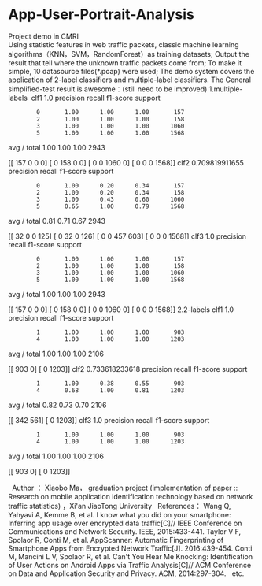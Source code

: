 # App-User-Portrait-Analysis
Project demo in CMRI                                                                                                                     
Using statistic features in web traffic packets, classic machine learning algorithms（KNN，SVM，RandomForest）as training datasets;
Output the result that tell where the unknown traffic packets come from;
To make it simple, 10 datasource files(*.pcap) were used;
The demo system covers the application of 2-label classifiers and multiple-label classifiers.
The General simplified-test result is awesome：(still need to be improved)
1.multiple-labels
  clf1
  1.0
               precision    recall  f1-score   support

            0       1.00      1.00      1.00       157
            2       1.00      1.00      1.00       158
            3       1.00      1.00      1.00      1060
            5       1.00      1.00      1.00      1568

  avg / total       1.00      1.00      1.00      2943

  [[ 157    0    0    0]
   [   0  158    0    0]
   [   0    0 1060    0]
   [   0    0    0 1568]]
  clf2
  0.709819911655
               precision    recall  f1-score   support

            0       1.00      0.20      0.34       157
            2       1.00      0.20      0.34       158
            3       1.00      0.43      0.60      1060
            5       0.65      1.00      0.79      1568

  avg / total       0.81      0.71      0.67      2943

  [[  32    0    0  125]
   [   0   32    0  126]
   [   0    0  457  603]
   [   0    0    0 1568]]
  clf3
  1.0
               precision    recall  f1-score   support

            0       1.00      1.00      1.00       157
            2       1.00      1.00      1.00       158
            3       1.00      1.00      1.00      1060
            5       1.00      1.00      1.00      1568

  avg / total       1.00      1.00      1.00      2943

  [[ 157    0    0    0]
   [   0  158    0    0]
   [   0    0 1060    0]
   [   0    0    0 1568]]
2.2-labels
  clf1
  1.0
               precision    recall  f1-score   support

            1       1.00      1.00      1.00       903
            4       1.00      1.00      1.00      1203

  avg / total       1.00      1.00      1.00      2106

  [[ 903    0]
   [   0 1203]]
  clf2
  0.733618233618
               precision    recall  f1-score   support

            1       1.00      0.38      0.55       903
            4       0.68      1.00      0.81      1203

  avg / total       0.82      0.73      0.70      2106

  [[ 342  561]
   [   0 1203]]
  clf3
  1.0
               precision    recall  f1-score   support

            1       1.00      1.00      1.00       903
            4       1.00      1.00      1.00      1203

  avg / total       1.00      1.00      1.00      2106

  [[ 903    0]
   [   0 1203]]

   Author ： Xiaobo Ma， graduation project (implementation of paper :: Research on mobile application identification technology based on network traffic statistics) ，Xi'an JiaoTong University
   References：
   Wang Q, Yahyavi A, Kemme B, et al. I know what you did on your smartphone: Inferring app usage over encrypted data traffic[C]// IEEE Conference on Communications and Network Security. IEEE, 2015:433-441.
   Taylor V F, Spolaor R, Conti M, et al. AppScanner: Automatic Fingerprinting of Smartphone Apps from Encrypted Network Traffic[J]. 2016:439-454.
   Conti M, Mancini L V, Spolaor R, et al. Can't You Hear Me Knocking: Identification of User Actions on Android Apps via Traffic Analysis[C]// ACM Conference on Data and Application Security and Privacy. ACM, 2014:297-304.
   etc.
